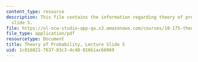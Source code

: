 ```yaml
---
content_type: resource
description: This file contains the information regarding theory of probability, lecture
  slide 5.
file: https://ol-ocw-studio-app-qa.s3.amazonaws.com/courses/18-175-theory-of-probability-spring-2014/1c016821763783c34c48816b1ac66969_MIT18_175S14_Lecture5.pdf
file_type: application/pdf
resourcetype: Document
title: Theory of Probability, Lecture Slide 5
uid: 1c016821-7637-83c3-4c48-816b1ac66969
---
```

